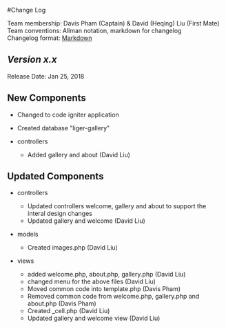 #Change Log

Team membership: Davis Pham (Captain) & David (Heqing) Liu (First Mate)
Team conventions: Allman notation, markdown for changelog  
Changelog format: [Markdown](https://github.com/adam-p/markdown-here/wiki/Markdown-Cheatsheet) 

## *Version x.x*

Release Date: Jan 25, 2018

## New Components

-   Changed to code igniter application
-   Created database "liger-gallery"
-   controllers

    -   Added gallery and about (David Liu)
    
## Updated Components

-   controllers

    -   Updated controllers welcome, gallery and about to support the interal design changes
    -   Updated gallery and welcome (David Liu)
    
-   models

    -   Created images.php (David Liu)   

-   views

    -   added welcome.php, about.php, gallery.php (David Liu)
    -   changed menu for the above files (David Liu)
    -   Moved common code into template.php (Davis Pham)
    -   Removed common code from welcome.php, gallery.php and about.php (Davis Pham)
    -   Created _cell.php (David Liu)
    -   Updated gallery and welcome view (David Liu)
